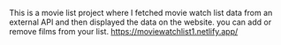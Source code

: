 This is a movie list project where I fetched movie watch list data from an external API and then displayed the data on the website. you can add or remove films from your list.      https://moviewatchlist1.netlify.app/     
 
